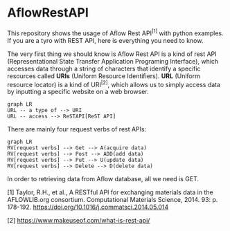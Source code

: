 # AflowRestAPI
This repository shows the usage of Aflow Rest API<sup>[1]</sup> with python examples. If you are a tyro with REST API, here is everything you need to know.

The very first thing we should know is Aflow Rest API is a kind of rest API (Representational State Transfer Application Programing Interface), which accesses data through a string of characters that identify a specific resources called **URIs** (Uniform Resource Identifiers). **URL** (Uniform resource locator) is a kind of URI<sup>[2]</sup>, which allows us to simply access data by inputting a specific website on a web browser.

```mermaid
graph LR
URL -- a type of --> URI
URL -- access --> ReSTAPI[ReST API]
```
There are mainly four request verbs of rest APIs:

```mermaid
graph LR
RV[request verbs] --> Get --> A(acquire data)
RV[request verbs] --> Post --> ADD(add data)
RV[request verbs] --> Put --> U(update data)
RV[request verbs] --> Delete --> D(delete data)
```
In order to retrieving data from Aflow database, all we need is GET. 

[1] Taylor, R.H., et al., A RESTful API for exchanging materials data in the AFLOWLIB.org consortium. Computational Materials Science, 2014. 93: p. 178-192. https://doi.org/10.1016/j.commatsci.2014.05.014

[2] https://www.makeuseof.com/what-is-rest-api/
